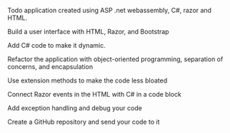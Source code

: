 Todo application created using ASP .net webassembly, C#, razor and HTML.

Build a user interface with HTML, Razor, and Bootstrap

Add C# code to make it dynamic.

Refactor the application with object-oriented programming, separation of concerns, and encapsulation

Use extension methods to make the code less bloated

Connect Razor events in the HTML with C# in a code block

Add exception handling and debug your code

Create a GitHub repository and send your code to it
